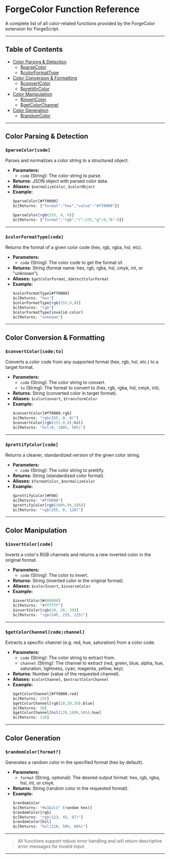 # ForgeColor Function Reference

A complete list of all color-related functions provided by the ForgeColor extension for ForgeScript.

---

## Table of Contents

- [Color Parsing & Detection](#color-parsing--detection)
  - [$parseColor](#parsecolor)
  - [$colorFormatType](#colorformattype)
- [Color Conversion & Formatting](#color-conversion--formatting)
  - [$convertColor](#convertcolor)
  - [$prettifyColor](#prettifycolor)
- [Color Manipulation](#color-manipulation)
  - [$invertColor](#invertcolor)
  - [$getColorChannel](#getcolorchannel)
- [Color Generation](#color-generation)
  - [$randomColor](#randomcolor)

---

## Color Parsing & Detection

### `$parseColor[code]`

Parses and normalizes a color string to a structured object.

- **Parameters:**
  - `code` (String): The color string to parse.
- **Returns:** JSON object with parsed color data.
- **Aliases:** `$normalizeColor`, `$colorObject`
- **Example:**
  ```js
  $parseColor[#ff0000]
  $c[Returns: {"format":"hex","value":"#ff0000"}]

  $parseColor[rgb(255, 0, 0)]
  $c[Returns: {"format":"rgb","r":255,"g":0,"b":0}]
  ```

---

### `$colorFormatType[code]`

Returns the format of a given color code (hex, rgb, rgba, hsl, etc).

- **Parameters:**
  - `code` (String): The color code to get the format of.
- **Returns:** String (format name: hex, rgb, rgba, hsl, cmyk, int, or "unknown").
- **Aliases:** `$getColorFormat`, `$detectColorFormat`
- **Example:**
  ```js
  $colorFormatType[#ff0000]
  $c[Returns: "hex"]
  $colorFormatType[rgb(255,0,0)]
  $c[Returns: "rgb"]
  $colorFormatType[invalid-color]
  $c[Returns: "unknown"]
  ```

---

## Color Conversion & Formatting

### `$convertColor[code;to]`

Converts a color code from any supported format (hex, rgb, hsl, etc.) to a target format.

- **Parameters:**
  - `code` (String): The color string to convert.
  - `to` (String): The format to convert to (hex, rgb, rgba, hsl, cmyk, int).
- **Returns:** String (converted color in target format).
- **Aliases:** `$colorConvert`, `$transformColor`
- **Example:**
  ```js
  $convertColor[#ff0000;rgb]
  $c[Returns: "rgb(255, 0, 0)"]
  $convertColor[rgb(255,0,0);hsl]
  $c[Returns: "hsl(0, 100%, 50%)"]
  ```

---

### `$prettifyColor[code]`

Returns a cleaner, standardized version of the given color string.

- **Parameters:**
  - `code` (String): The color string to prettify.
- **Returns:** String (standardized color format).
- **Aliases:** `$formatColor`, `$normalizeColor`
- **Example:**
  ```js
  $prettifyColor[#F00]
  $c[Returns: "#ff0000"]
  $prettifyColor[rgb(100%,0%,50%)]
  $c[Returns: "rgb(255, 0, 128)"]
  ```

---

## Color Manipulation

### `$invertColor[code]`

Inverts a color's RGB channels and returns a new inverted color in the original format.

- **Parameters:**
  - `code` (String): The color to invert.
- **Returns:** String (inverted color in the original format).
- **Aliases:** `$colorInvert`, `$inverseColor`
- **Example:**
  ```js
  $invertColor[#000000]
  $c[Returns: "#ffffff"]
  $invertColor[rgb(10, 20, 30)]
  $c[Returns: "rgb(245, 235, 225)"]
  ```

---

### `$getColorChannel[code;channel]`

Extracts a specific channel (e.g. red, hue, saturation) from a color code.

- **Parameters:**
  - `code` (String): The color string to extract from.
  - `channel` (String): The channel to extract (red, green, blue, alpha, hue, saturation, lightness, cyan, magenta, yellow, key).
- **Returns:** Number (value of the requested channel).
- **Aliases:** `$colorChannel`, `$extractColorChannel`
- **Example:**
  ```js
  $getColorChannel[#ff0000;red]
  $c[Returns: 255]
  $getColorChannel[rgb(10,20,30);blue]
  $c[Returns: 30]
  $getColorChannel[hsl(120,100%,50%);hue]
  $c[Returns: 120]
  ```

---

## Color Generation

### `$randomColor[format?]`

Generates a random color in the specified format (hex by default).

- **Parameters:**
  - `format` (String, optional): The desired output format: hex, rgb, rgba, hsl, int, or cmyk.
- **Returns:** String (random color in the requested format).
- **Example:**
  ```js
  $randomColor
  $c[Returns: "#a1b2c3" (random hex)]
  $randomColor[rgb]
  $c[Returns: "rgb(123, 45, 67)"]
  $randomColor[hsl]
  $c[Returns: "hsl(210, 50%, 60%)"]
  ```

---

> All functions support robust error handling and will return descriptive error messages for invalid input.

--- 
